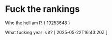 # Fuck the rankings

Who the hell am I?
{ 19253648 }

What fucking year is it?
[ 2025-05-22T16:43:20Z ]
